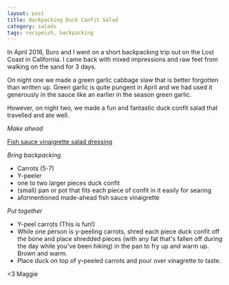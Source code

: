 ```yaml
---
layout: post
title: Backpacking Duck Confit Salad
category: salads
tags: recipeish, backpacking
---
```


In April 2016, Buro and I went on a short backpacking trip out on the Lost Coast in California. I came back with mixed impressions and raw feet from walking on the sand for 3 days. 

On night one we made a green garlic cabbage slaw that is better forgotten than written up. Green garlic is quite pungent in April and we had used it generously in the sauce like an earlier in the season green garlic. 

However, on night two, we made a fun and fantastic duck confit salad that travelled and ate well. 

*Make ahead*

[Fish sauce vinaigrette salad dressing](https://mookerzhou.github.io/cooking_journal/sauces/2018/01/03/fish-sauce-vinaigrette.html)

*Bring backpacking*
- Carrots (5-7)
- Y-peeler 
- one to two larger pieces duck confit 
- (small) pan or pot that fits each piece of confit in it easily for searing
- aformentioned made-ahead fish sauce vinaigrette

*Put together*
- Y-peel carrots (This is fun!)
- While one person is y-peeling carrots, shred each piece duck confit off the bone and place shredded pieces (with any fat that's fallen off during the day while you've been hiking) in the pan to fry up and warm up. Brown and warm.
- Place duck on top of y-peeled carrots and pour over vinagrette to taste. 

<3 Maggie

